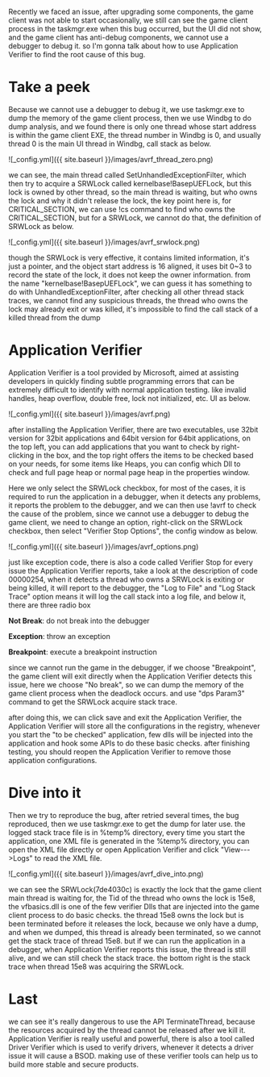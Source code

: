 Recently we faced an issue, after upgrading some components, the game client was not able to start occasionally, we still can see the game client process in the taskmgr.exe when this bug occurred, but the UI did not show, and the game client has anti-debug components, we cannot use a debugger to debug it. so I'm gonna talk about how to use Application Verifier to find the root cause of this bug.

# Take a peek
Because we cannot use a debugger to debug it, we use taskmgr.exe to dump the memory of the game client process, then we use Windbg to do dump analysis, and we found there is only one thread whose start address is within the game client EXE, the thread number in Windbg is 0, and usually thread 0 is the main UI thread in Windbg, call stack as below.

![_config.yml]({{ site.baseurl }}/images/avrf_thread_zero.png)

we can see, the main thread called SetUnhandledExceptionFilter, which then try to acquire a SRWLock called kernelbase!BasepUEFLock, but this lock is owned by other thread, so the main thread is waiting, but who owns the lock and why it didn't release the lock, the key point here is, for CRITICAL_SECTION, we can use !cs command to find who owns the CRITICAL_SECTION, but for a SRWLock, we cannot do that, the definition of SRWLock as below.

![_config.yml]({{ site.baseurl }}/images/avrf_srwlock.png)

though the SRWLock is very effective, it contains limited information, it's just a pointer, and the object start address is 16 aligned, it uses bit 0~3 to record the state of the lock, it does not keep the owner information. from the name "kernelbase!BasepUEFLock", we can guess it has something to do with UnhandledExceptionFilter, after checking all other thread stack traces, we cannot find any suspicious threads, the thread who owns the lock may already exit or was killed, it's impossible to find the call stack of a killed thread from the dump

# Application Verifier
Application Verifier is a tool provided by Microsoft, aimed at assisting developers in quickly finding subtle programming errors that can be extremely difficult to identify with normal application testing. like invalid handles, heap overflow, double free, lock not initialized, etc. UI as below.

![_config.yml]({{ site.baseurl }}/images/avrf.png)

after installing the Application Verifier, there are two executables, use 32bit version for 32bit applications and 64bit version for 64bit applications, on the top left, you can add applications that you want to check by right-clicking in the box, and the top right offers the items to be checked based on your needs, for some items like Heaps, you can config which Dll to check and full page heap or normal page heap in the properties window.

Here we only select the SRWLock checkbox, for most of the cases, it is required to run the application in a debugger, when it detects any problems, it reports the problem to the debugger, and we can then use !avrf to check the cause of the problem, since we cannot use a debugger to debug the game client, we need to change an option, right-click on the SRWLock checkbox, then select "Verifier Stop Options", the config window as below.

![_config.yml]({{ site.baseurl }}/images/avrf_options.png)

just like exception code, there is also a code called Verifier Stop for every issue the Application Verifier reports, take a look at the description of code 00000254, when it detects a thread who owns a SRWLock is exiting or being killed, it will report to the debugger, the "Log to File" and "Log Stack Trace" option means it will log the call stack into a log file, and below it, there are three radio box

**Not Break**: do not break into the debugger

**Exception**: throw an exception

**Breakpoint**: execute a breakpoint instruction

since we cannot run the game in the debugger, if we choose "Breakpoint", the game client will exit directly when the Application Verifier detects this issue, here we choose "No break", so we can dump the memory of the game client process when the deadlock occurs. and use "dps Param3" command to get the SRWLock acquire stack trace.

after doing this, we can click save and exit the Application Verifier, the Application Verifier will store all the configurations in the registry, whenever you start the "to be checked" application, few dlls will be injected into the application and hook some APIs to do these basic checks. after finishing testing, you should reopen the Application Verifier to remove those application configurations.

# Dive into it
Then we try to reproduce the bug, after retried several times, the bug reproduced, then we use taskmgr.exe to get the dump for later use. the logged stack trace file is in %temp% directory, every time you start the application, one XML file is generated in the %temp% directory, you can open the XML file directly or open Application Verifier and click "View--->Logs" to read the XML file.

![_config.yml]({{ site.baseurl }}/images/avrf_dive_into.png)

we can see the SRWLock(7de4030c) is exactly the lock that the game client main thread is waiting for, the Tid of the thread who owns the lock is 15e8, the vfbasics.dll is one of the few verifier Dlls that are injected into the game client process to do basic checks. the thread 15e8 owns the lock but is been terminated before it releases the lock, because we only have a dump, and when we dumped, this thread is already been terminated, so we cannot get the stack trace of thread 15e8. but if we can run the application in a debugger, when Application Verifier reports this issue, the thread is still alive, and we can still check the stack trace. the bottom right is the stack trace when thread 15e8 was acquiring the SRWLock.

# Last
we can see it's really dangerous to use the API TerminateThread, because the resources acquired by the thread cannot be released after we kill it. Application Verifier is really useful and powerful, there is also a tool called Driver Verifier which is used to verify drivers, whenever it detects a driver issue it will cause a BSOD. making use of these verifier tools can help us to build more stable and secure products.
